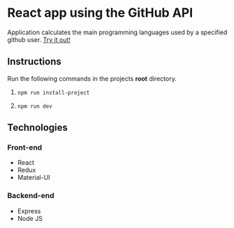 # React app using the GitHub API
Application calculates the main programming languages used by a specified github user. [Try it out!](https://github-language-app.herokuapp.com/)

## Instructions
Run the following commands in the projects **root** directory. 
1) `npm run install-project`

2) `npm run dev`

## Technologies
### Front-end
* React
* Redux
* Material-UI

### Backend-end
* Express
* Node JS

